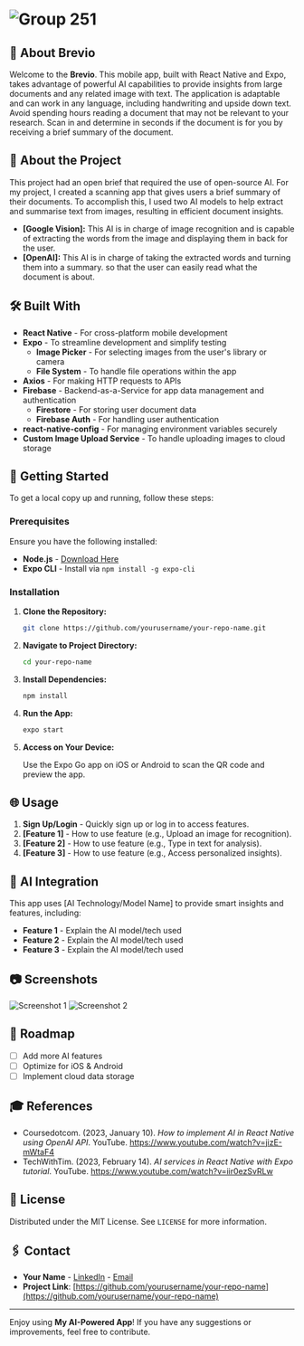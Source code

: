 # ![Group 251](https://github.com/user-attachments/assets/f14c059e-b88d-447f-915f-72391549ee60)
## 📖 About Brevio

Welcome to the **Brevio**. This mobile app, built with React Native and Expo, takes advantage of powerful AI capabilities to provide insights from large documents and any related image with text. The application is adaptable and can work in any language, including handwriting and upside down text. Avoid spending hours reading a document that may not be relevant to your research. Scan in and determine in seconds if the document is for you by receiving a brief summary of the document.

## 🧠 About the Project

This project had an open brief that required the use of open-source AI. For my project, I created a scanning app that gives users a brief summary of their documents. To accomplish this, I used two AI models to help extract and summarise text from images, resulting in efficient document insights.

- **[Google Vision]:** This AI is in charge of image recognition and is capable of extracting the words from the image and displaying them in back for the user.
- **[OpenAI]:** This AI is in charge of taking the extracted words and turning them into a summary. so that the user can easily read what the document is about.

## 🛠️ Built With

- **React Native** - For cross-platform mobile development
- **Expo** - To streamline development and simplify testing
  - **Image Picker** - For selecting images from the user's library or camera
  - **File System** - To handle file operations within the app
- **Axios** - For making HTTP requests to APIs
- **Firebase** - Backend-as-a-Service for app data management and authentication
  - **Firestore** - For storing user document data
  - **Firebase Auth** - For handling user authentication
- **react-native-config** - For managing environment variables securely
- **Custom Image Upload Service** - To handle uploading images to cloud storage

## 🚀 Getting Started

To get a local copy up and running, follow these steps:

### Prerequisites

Ensure you have the following installed:

- **Node.js** - [Download Here](https://nodejs.org/)
- **Expo CLI** - Install via `npm install -g expo-cli`

### Installation

1. **Clone the Repository:**

    ```bash
    git clone https://github.com/yourusername/your-repo-name.git
    ```

2. **Navigate to Project Directory:**

    ```bash
    cd your-repo-name
    ```

3. **Install Dependencies:**

    ```bash
    npm install
    ```

4. **Run the App:**

    ```bash
    expo start
    ```

5. **Access on Your Device:**

   Use the Expo Go app on iOS or Android to scan the QR code and preview the app.

## 🌐 Usage

1. **Sign Up/Login** - Quickly sign up or log in to access features.
2. **[Feature 1]** - How to use feature (e.g., Upload an image for recognition).
3. **[Feature 2]** - How to use feature (e.g., Type in text for analysis).
4. **[Feature 3]** - How to use feature (e.g., Access personalized insights).

## 🤖 AI Integration

This app uses [AI Technology/Model Name] to provide smart insights and features, including:

- **Feature 1** - Explain the AI model/tech used
- **Feature 2** - Explain the AI model/tech used
- **Feature 3** - Explain the AI model/tech used

## 📷 Screenshots

![Screenshot 1](./assets/screenshots/screenshot1.png)
![Screenshot 2](./assets/screenshots/screenshot2.png)

## 🚧 Roadmap

- [ ] Add more AI features
- [ ] Optimize for iOS & Android
- [ ] Implement cloud data storage

## 🎓 References

- Coursedotcom. (2023, January 10). *How to implement AI in React Native using OpenAI API*. YouTube. https://www.youtube.com/watch?v=jizE-mWtaF4
- TechWithTim. (2023, February 14). *AI services in React Native with Expo tutorial*. YouTube. https://www.youtube.com/watch?v=iir0ezSvRLw

## 📜 License

Distributed under the MIT License. See `LICENSE` for more information.

## 🖇️ Contact

- **Your Name** - [LinkedIn](https://linkedin.com/in/your-profile) - [Email](mailto:your-email@example.com)
- **Project Link**: [https://github.com/yourusername/your-repo-name](https://github.com/yourusername/your-repo-name)

---

Enjoy using **My AI-Powered App**! If you have any suggestions or improvements, feel free to contribute.
